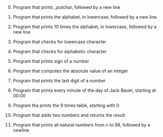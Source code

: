 0.	Program that prints _putchar, followed by a new line

1.	Program that prints the alphabet, in lowercase, followed by a new line.

2.	Program that prints 10 times the alphabet, in lowercase, followed by a new line

3.	Program that checks for lowercase character

4.	Program that checks for alphabetic character

5.	Program that prints sign of a number

6.	Program that computes the absolute value of an integer

7.	Program that prints the last digit of a number

8.	Program that prints every minute of the day of Jack Bauer, starting at 00:00

9.	Program tha prints the 9 times table, starting with 0

10.	Program that adds two numbers and returns the result

11.	Program that prints all natural numbers from n to 98, followed by a newline
